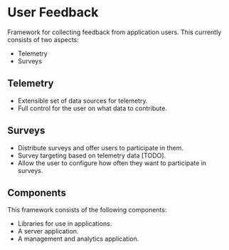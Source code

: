 # User Feedback

Framework for collecting feedback from application users. This currently consists of two aspects:
* Telemetry
* Surveys

## Telemetry

* Extensible set of data sources for telemetry.
* Full control for the user on what data to contribute.

## Surveys

* Distribute surveys and offer users to participate in them.
* Survey targeting based on telemetry data [TODO].
* Allow the user to configure how often they want to participate in surveys.

## Components

This framework consists of the following components:
* Libraries for use in applications.
* A server application.
* A management and analytics application.

